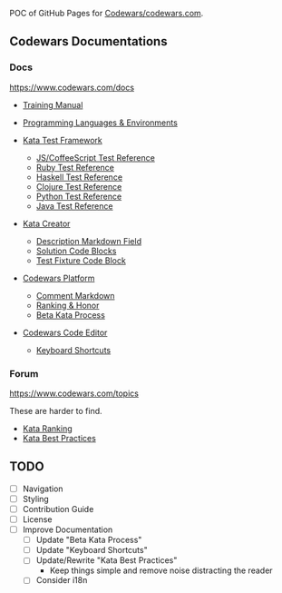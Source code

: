 POC of GitHub Pages for [Codewars/codewars.com](https://github.com/Codewars/codewars.com).

## Codewars Documentations

### Docs

<https://www.codewars.com/docs>

- [Training Manual](https://www.codewars.com/docs)

- [Programming Languages & Environments](https://www.codewars.com/docs/programming-languages-and-environments)

- [Kata Test Framework](https://www.codewars.com/docs/kata-test-framework)
  - [JS/CoffeeScript Test Reference](https://www.codewars.com/docs/js-slash-coffeescript-test-reference)
  - [Ruby Test Reference](https://www.codewars.com/docs/ruby-test-reference)
  - [Haskell Test Reference](https://www.codewars.com/docs/haskell-test-reference)
  - [Clojure Test Reference](https://www.codewars.com/docs/clojure-test-reference)
  - [Python Test Reference](https://www.codewars.com/docs/python-test-reference-1)
  - [Java Test Reference](https://www.codewars.com/docs/java-test-reference)

- [Kata Creator](https://www.codewars.com/docs/kata-creator)
  - [Description Markdown Field](https://www.codewars.com/docs/description-markdown-field)
  - [Solution Code Blocks](https://www.codewars.com/docs/solution-code-blocks)
  - [Test Fixture Code Block](https://www.codewars.com/docs/test-fixture-code-block)

- [Codewars Platform](https://www.codewars.com/docs/codewars-platform)
  - [Comment Markdown](https://www.codewars.com/docs/comment-markdown)
  - [Ranking & Honor](https://www.codewars.com/docs/ranking-and-honor-1)
  - [Beta Kata Process](https://www.codewars.com/docs/beta-kata-process)

- [Codewars Code Editor](https://www.codewars.com/docs/codewars-code-editor)
  - [Keyboard Shortcuts](https://www.codewars.com/docs/keyboard-shortcuts)

### Forum

<https://www.codewars.com/topics>

These are harder to find.

- [Kata Ranking](https://www.codewars.com/topics/kata-ranking)
- [Kata Best Practices](https://www.codewars.com/topics/kata-best-practices)


## TODO

- [ ] Navigation
- [ ] Styling
- [ ] Contribution Guide
- [ ] License
- [ ] Improve Documentation
  - [ ] Update "Beta Kata Process"
  - [ ] Update "Keyboard Shortcuts"
  - [ ] Update/Rewrite "Kata Best Practices"
    - Keep things simple and remove noise distracting the reader
  - [ ] Consider i18n
